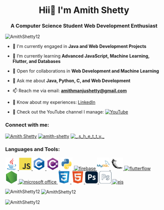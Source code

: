 <h1 align="center">Hii👋 I'm Amith Shetty</h1>
<h3 align="center">A Computer Science Student Web Development Enthusiast</h3>
<p align="left"> <img src="https://komarev.com/ghpvc/?username=AmithShetty12&label=Profile%20views&color=0e75b6&style=flat" alt="AmithShetty12" /> </p>


- 🔭 I'm currently engaged in **Java and Web Development Projects**

- 🌱 I’m currently learning **Advanced JavaScript, Machine Learning, Flutter, and Databases**

- 👯 Open for collaborations in **Web Development and Machine Learning**

- 💬 Ask me about **Java, Python, C, and Web Development**

- 📫 Reach me via email: **amithmanjushetty@gmail.com**

- 📄 Know about my experiences: [LinkedIn](https://www.linkedin.com/in/amithshetty12/)

- 🎥 Check out the YouTube channel I manage:   <a href="https://www.youtube.com/channel/UCQFTpgP1FYHWjjjl0QTQZhw" target="_blank">
    <img src="https://img.shields.io/badge/-YouTube-FF0000?style=for-the-badge&logo=youtube&logoColor=white" alt="YouTube" />
  </a>

<h3 align="left">Connect with me:</h3>
<p align="left">
<a href="https://x.com/AmithSh41324127" target="blank"><img align="center" src="https://cdn2.iconfinder.com/data/icons/threads-by-instagram/24/x-logo-twitter-new-brand-512.png" alt="Amith Shetty" height="30" width="40" /></a>
<a href="https://linkedin.com/in/https://www.linkedin.com/in/amith-shetty-1166b7242/" target="blank"><img align="center" src="https://raw.githubusercontent.com/rahuldkjain/github-profile-readme-generator/master/src/images/icons/Social/linked-in-alt.svg" alt="amith-shetty" height="30" width="40" /></a>
<a href="https://www.instagram.com/_.s_h_e_t_t_y._" target="blank"><img align="center" src="https://raw.githubusercontent.com/rahuldkjain/github-profile-readme-generator/master/src/images/icons/Social/instagram.svg" alt="_.s_h_e_t_t_y._" height="30" width="40" /></a>
</p>

<h3 align="left">Languages and Tools:</h3>
<p align="left"> 
<a href="https://www.java.com" target="_blank" rel="noreferrer"> <img src="https://raw.githubusercontent.com/devicons/devicon/master/icons/java/java-original.svg" alt="java" width="40" height="40"/> </a> 
<a href="https://www.javascript.com" target="_blank" rel="noreferrer"> <img src="https://raw.githubusercontent.com/devicons/devicon/master/icons/javascript/javascript-original.svg" alt="javascript" width="40" height="40"/> </a> 
<a href="https://www.cprogramming.com/" target="_blank" rel="noreferrer"> <img src="https://raw.githubusercontent.com/devicons/devicon/master/icons/c/c-original.svg" alt="c" width="40" height="40"/> </a> 
<a href="https://www.w3schools.com/cs/" target="_blank" rel="noreferrer"> <img src="https://raw.githubusercontent.com/devicons/devicon/master/icons/csharp/csharp-original.svg" alt="csharp" width="40" height="40"/> </a> 
<a href="https://www.python.org" target="_blank" rel="noreferrer"> <img src="https://raw.githubusercontent.com/devicons/devicon/master/icons/python/python-original.svg" alt="python" width="40" height="40"/> </a> 
<a href="https://firebase.google.com/" target="_blank" rel="noreferrer"> <img src="https://www.vectorlogo.zone/logos/firebase/firebase-icon.svg" alt="firebase" width="40" height="40"/> </a> 
<a href="https://www.mysql.com/" target="_blank" rel="noreferrer"> <img src="https://raw.githubusercontent.com/devicons/devicon/master/icons/mysql/mysql-original-wordmark.svg" alt="mysql" width="40" height="40"/> </a> 
<a href="https://flask.palletsprojects.com/" target="_blank" rel="noreferrer"> <img src="https://raw.githubusercontent.com/devicons/devicon/master/icons/flask/flask-original.svg" alt="flask" width="40" height="40"/> </a>
<a href="https://flutterflow.io/" target="_blank" rel="noreferrer"> <img src="https://asset.brandfetch.io/id209IGdxm/idGj5i8Kzv.jpeg" alt="flutterflow" width="40" height="40"/> </a>
<a href="https://nodejs.org/" target="_blank" rel="noreferrer"> <img src="https://raw.githubusercontent.com/devicons/devicon/master/icons/nodejs/nodejs-original.svg" alt="nodejs" width="40" height="40"/> </a>
<a href="https://www.microsoft.com/en-us/microsoft-365" target="_blank" rel="noreferrer">
  <img src="https://www.vectorlogo.zone/logos/microsoft/microsoft-icon.svg" alt="microsoft office" width="40" height="40"/>
</a>
<a href="https://www.w3schools.com/css/" target="_blank" rel="noreferrer"> <img src="https://raw.githubusercontent.com/devicons/devicon/master/icons/css3/css3-original.svg" alt="css" width="40" height="40"/> </a>
<a href="https://www.w3schools.com/html/" target="_blank" rel="noreferrer"> <img src="https://raw.githubusercontent.com/devicons/devicon/master/icons/html5/html5-original.svg" alt="html" width="40" height="40"/> </a>
<a href="https://www.adobe.com/products/photoshop.html" target="_blank" rel="noreferrer"> 
  <img src="https://raw.githubusercontent.com/devicons/devicon/master/icons/photoshop/photoshop-plain.svg" alt="photoshop" width="40" height="40"/>
</a>
<a href="https://www.adobe.com/products/photoshop-lightroom.html" target="_blank" rel="noreferrer"> 
  <img src="https://raw.githubusercontent.com/devicons/devicon/master/icons/photoshop/photoshop-line.svg" alt="lightroom" width="40" height="40"/> 
</a>
<a href="https://ejs.co/" target="_blank" rel="noreferrer"> 
  <img src="https://www.svgrepo.com/show/373574/ejs.svg" alt="ejs" width="40" height="40"/> 
</a>

</p>

<p><img align="left" src="https://github-readme-stats.vercel.app/api/top-langs?username=AmithShetty12&show_icons=true&locale=en&layout=compact" alt="AmithShetty12" /></p>

<p>&nbsp;<img align="center" src="https://github-readme-stats.vercel.app/api?username=AmithShetty12&show_icons=true&locale=en" alt="AmithShetty12" /></p>

<p><img align="center" src="https://github-readme-streak-stats.herokuapp.com/?user=AmithShetty12&" alt="AmithShetty12" /></p>
